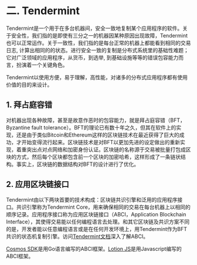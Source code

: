 # 二. Tendermint

Tendermint是一个用于在多台机器间，安全一致地复制某个应用程序的软件。关于安全性，我们指的是即使有三分之一的机器因某种原因出现故障，Tendermint也可以正常运作。关于一致性，我们指的是每台正常的机器上都能看到相同的交易日志, 计算出相同的的状态。进行安全一致的复制是分布式系统里的基础性难题；它对广泛领域的应用程序，从货币，到选举, 到基础设施等等的错误包容能力而言，扮演着一个关键角色。

Tendermint以使用方便，易于理解，高性能，对诸多的分布式应用程序都有使用价值的目的来设计。

## 1. 拜占庭容错
对机器出现各种故障，甚至是故意作恶时的包容能力，就是拜占庭容错（BFT，Byzantine fault tolerance）。BFT的理论已有数十年之久，但其在软件上的实现，还是由于类似Bitcoin和Ethereum这样的区块链技术在最近获得了巨大的成功，才开始变得流行起来。区块链技术是对BFT以更加先进的设定做出的重新实现，着重突出点对点网络和加密身份认证。区块链的名称源于交易被批量打包成区块的方式，然后每个区块都包含前一个区块的加密哈希，这样形成了一条链状结构。事实上，区块链的数据结构对BFT的设计进行了优化。

## 2. 应用区块链接口
Tendermint由以下两块首要的技术构成：区块链共识引擎和泛用的应用程序接口。共识引擎称为Tendermint Core，用来确保相同的交易在每台机器上以相同的顺序记录。应用程序接口称为应用区块链接口（ABCI，Application Blockchain Interface），其使得交易能以任何编程语言去处理。和其它区块链及共识方案不同的是，开发者能以任意编程语言或是在任何开发环境上，用Tendermint作为BFT共识的状态机复制引擎。访问[Tendermint文档](https://tendermint.readthedocs.io/projects/tools/en/master/introduction.html#abci-overview)深入了解ABCI。

[Cosmos SDK](https://cosmos.network/docs/sdk/overview.html)是用Go语言编写的ABCI框架。[Lotion JS](https://cosmos.network/docs/lotion/overview.html)是用Javascript编写的ABCI框架。